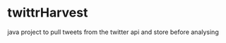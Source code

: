 twittrHarvest
=============

java project to pull tweets from the twitter api and store before analysing
